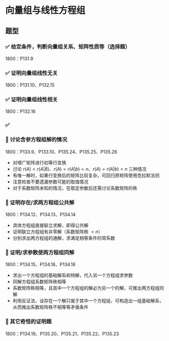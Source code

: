# 向量组与线性方程组

## 题型

### ✅ 给定条件，判断向量组关系、矩阵性质等（选择题）

1800：P131.9

### ✅ 证明向量组线性无关

1800：P131.10、P132.15

### ✅ 证明向量组线性相关

1800：P132.16

### ✅ 

### 🤔 讨论含参方程组解的情况

1800：P133.9、P133.10、P135.24、P135.25、P135.26

- 对增广矩阵进行初等行变换
- 讨论 $r(A)<r(A|B)$、$r(A)=r(A|b)=n$、$r(A)=r(A|b)<n$ 三种情况
- 有唯一解时，如果行变换后的矩阵比较复杂，可回归原矩阵使用克拉默法则
- 注意检查不要遗漏参数可能的取值情况
- 对于系数矩阵未知的情况，在取定参数后还需讨论系数矩阵的秩

### 🤔 证明存在/求两方程组公共解

1800：P134.12、P134.13、P134.14

- 具体方程组直接联立求解，即得公共解
- 证明联立方程组有非零解（系数矩阵秩 $<n$）
- 分别求出两方程组的通解，求满足相等条件的常系数

### 🤔 证明/求参数使两方程组同解

1800：P134.15、P134.16、P134.18

- 求出一个方程组的基础解系和特解，代入另一个方程组求参数
- 同解方程组系数矩阵秩相等
- 系数矩阵秩相等，且其中一个方程组的解必为另一个的解，可推出两方程组同解
- 利用反证法，设存在一个解只属于其中一个方程组，可构造出一组基础解系，从而推出系数矩阵秩不相等等矛盾条件

### 🤔 其它奇怪的证明题

1800：P134.19、P135.20、P135.21、P135.22、P135.23
